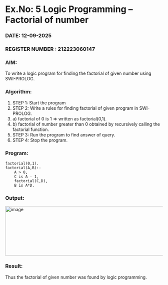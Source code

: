 # Ex.No: 5   Logic Programming – Factorial of number   
### DATE: 12-09-2025                                                                      
### REGISTER NUMBER : 212223060147
### AIM: 
To  write  a logic program for finding the factorial of given number using SWI-PROLOG. 
### Algorithm:
1. STEP 1: Start the program
2. STEP 2:  Write a rules for finding factorial of given program in SWI-PROLOG.
3.   a)	factorial of 0 is 1 => written as factorial(0,1).
4.   b)	factorial of number greater than 0 obtained by recursively calling the factorial    function.
5. STEP 3: Run the program  to find answer of  query.
6. STEP 4: Stop the program.

### Program:
```
factorial(0,1).
factorial(A,B):-
    A > 0,
    C is A - 1,
    factorial(C,D),
    B is A*D. 
```
### Output:

<img width="954" height="158" alt="image" src="https://github.com/user-attachments/assets/f378e3a8-849b-42e1-832a-995a94d80027" />


### Result:
Thus the factorial of given number was found by logic programming. 
